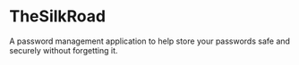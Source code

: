# TheSilkRoad
A password management application to help store your passwords safe and securely without forgetting it.
